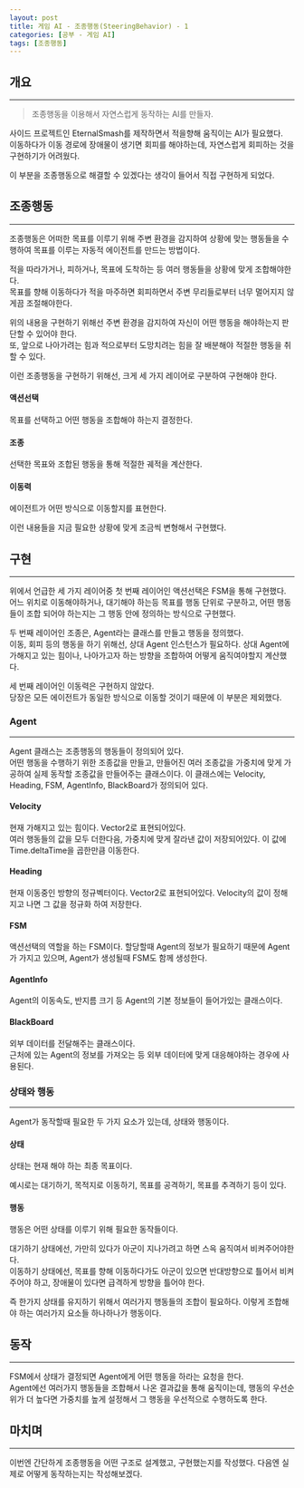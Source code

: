 ```yaml
---
layout: post
title: 게임 AI - 조종행동(SteeringBehavior) - 1
categories: [공부 - 게임 AI]
tags: [조종행동]
---
```


## 개요
***
> 조종행동을 이용해서 자연스럽게 동작하는 AI를 만들자.

사이드 프로젝트인 EternalSmash를 제작하면서 적을향해 움직이는 AI가 필요했다.  
이동하다가 이동 경로에 장애물이 생기면 회피를 해야하는데, 자연스럽게 회피하는 것을 구현하기가 어려웠다.

이 부분을 조종행동으로 해결할 수 있겠다는 생각이 들어서 직접 구현하게 되었다.

## 조종행동
***
조종행동은 어떠한 목표를 이루기 위해 주변 환경을 감지하여 상황에 맞는 행동들을 수행하여 목표를 이루는 자동적 에이전트를 만드는 방법이다.

적을 따라가거나, 피하거나, 목표에 도착하는 등 여러 행동들을 상황에 맞게 조합해야한다.  
목표를 향해 이동하다가 적을 마주하면 회피하면서 주변 무리들로부터 너무 멀어지지 않게끔 조절해야한다.

위의 내용을 구현하기 위해선 주변 환경을 감지하여 자신이 어떤 행동을 해야하는지 판단할 수 있어야 한다.  
또, 앞으로 나아가려는 힘과 적으로부터 도망치려는 힘을 잘 배분해야 적절한 행동을 취할 수 있다.

이런 조종행동을 구현하기 위해선, 크게 세 가지 레이어로 구분하여 구현해야 한다.

#### 액션선택
목표를 선택하고 어떤 행동을 조합해야 하는지 결정한다.

#### 조종
선택한 목표와 조합된 행동을 통해 적절한 궤적을 계산한다.

#### 이동력
에이전트가 어떤 방식으로 이동할지를 표현한다.

이런 내용들을 지금 필요한 상황에 맞게 조금씩 변형해서 구현했다.

## 구현
***

위에서 언급한 세 가지 레이어중 첫 번째 레이어인 액션선택은 FSM을 통해 구현했다.  
어느 위치로 이동해야하거나, 대기해야 하는등 목표를 행동 단위로 구분하고, 어떤 행동들이 조합 되어야 하는지는 그 행동 안에 정의하는 방식으로 구현했다.

두 번째 레이어인 조종은, Agent라는 클래스를 만들고 행동을 정의했다.  
이동, 회피 등의 행동을 하기 위해선, 상대 Agent 인스턴스가 필요하다. 상대 Agent에 가해지고 있는 힘이나, 나아가고자 하는 방향을 조합하여 어떻게 움직여야할지 계산했다.

세 번째 레이어인 이동력은 구현하지 않았다.  
당장은 모든 에이전트가 동일한 방식으로 이동할 것이기 때문에 이 부분은 제외했다.

### Agent
***

Agent 클래스는 조종행동의 행동들이 정의되어 있다.  
어떤 행동을 수행하기 위한 조종값을 만들고, 만들어진 여러 조종값을 가중치에 맞게 가공하여 실제 동작할 조종값을 만들어주는 클래스이다.
이 클래스에는 Velocity, Heading, FSM, AgentInfo, BlackBoard가 정의되어 있다.

#### Velocity
현재 가해지고 있는 힘이다. Vector2로 표현되어있다.  
여러 행동들의 값을 모두 더한다음, 가중치에 맞게 잘라낸 값이 저장되어있다. 이 값에 Time.deltaTime을 곱한만큼 이동한다.

#### Heading
현재 이동중인 방향의 정규벡터이다. Vector2로 표현되어있다.
Velocity의 값이 정해지고 나면 그 값을 정규화 하여 저장한다.

#### FSM
액션선택의 역할을 하는 FSM이다. 할당할때 Agent의 정보가 필요하기 때문에 Agent가 가지고 있으며, Agent가 생성될때 FSM도 함께 생성한다.

#### AgentInfo
Agent의 이동속도, 반지름 크기 등 Agent의 기본 정보들이 들어가있는 클래스이다.

#### BlackBoard
외부 데이터를 전달해주는 클래스이다.  
근처에 있는 Agent의 정보를 가져오는 등 외부 데이터에 맞게 대응해야하는 경우에 사용된다.

### 상태와 행동
***

Agent가 동작할때 필요한 두 가지 요소가 있는데, 상태와 행동이다.

#### 상태
상태는 현재 해야 하는 최종 목표이다.

예시로는 대기하기, 목적지로 이동하기, 목표를 공격하기, 목표를 추격하기 등이 있다.

#### 행동
행동은 어떤 상태를 이루기 위해 필요한 동작들이다.

대기하기 상태에선, 가만히 있다가 아군이 지나가려고 하면 스윽 움직여서 비켜주어야한다.  
이동하기 상태에선, 목표를 향해 이동하다가도 아군이 있으면 반대방향으로 틀어서 비켜주어야 하고, 장애물이 있다면 급격하게 방향을 틀어야 한다.

즉 한가지 상태를 유지하기 위해서 여러가지 행동들의 조합이 필요하다. 이렇게 조합해야 하는 여러가지 요소들 하나하나가 행동이다.

## 동작
***

FSM에서 상태가 결정되면 Agent에게 어떤 행동을 하라는 요청을 한다.  
Agent에선 여러가지 행동들을 조합해서 나온 결과값을 통해 움직이는데, 행동의 우선순위가 더 높다면 가중치를 높게 설정해서 그 행동을 우선적으로 수행하도록 한다.

## 마치며
***

이번엔 간단하게 조종행동을 어떤 구조로 설계했고, 구현했는지를 작성했다. 다음엔 실제로 어떻게 동작하는지는 작성해보겠다.